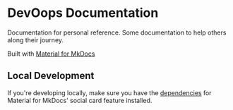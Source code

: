 # DevOops Documentation

Documentation for personal reference. Some documentation to help others along their journey.

Built with [Material for MkDocs](https://squidfunk.github.io/mkdocs-material/)

## Local Development

If you're developing locally, make sure you have the [dependencies](https://squidfunk.github.io/mkdocs-material/setup/setting-up-social-cards/#dependencies) for Material for MkDocs' social card feature installed.
